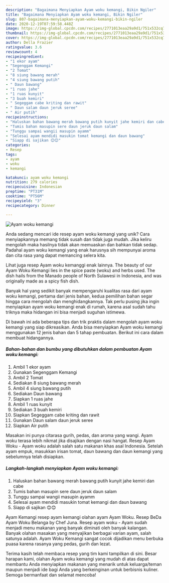 ```yaml
---
description: "Bagaimana Menyiapkan Ayam woku kemangi, Bikin Ngiler"
title: "Bagaimana Menyiapkan Ayam woku kemangi, Bikin Ngiler"
slug: 807-bagaimana-menyiapkan-ayam-woku-kemangi-bikin-ngiler
date: 2020-12-19T07:59:58.448Z
image: https://img-global.cpcdn.com/recipes/2771013eaa29a9d1/751x532cq70/ayam-woku-kemangi-foto-resep-utama.jpg
thumbnail: https://img-global.cpcdn.com/recipes/2771013eaa29a9d1/751x532cq70/ayam-woku-kemangi-foto-resep-utama.jpg
cover: https://img-global.cpcdn.com/recipes/2771013eaa29a9d1/751x532cq70/ayam-woku-kemangi-foto-resep-utama.jpg
author: Della Frazier
ratingvalue: 3.6
reviewcount: 4
recipeingredient:
- "1 ekor ayam"
- "Segenggam Kemangi"
- "2 Tomat"
- "8 siung bawang merah"
- "4 siung bawang putih"
- " Daun bawang"
- "1 ruas jahe"
- "1 ruas kunyit"
- "3 buah kemiri"
- " Segeggam cabe kriting dan rawit"
- " Daun salam daun jeruk seree"
- " Air putih"
recipeinstructions:
- "Haluskan bahan bawang merah bawang putih kunyit jahe kemiri dan cabe"
- "Tumis bahan masupin sere daun jeruk daun salam"
- "Tunggu sampai wangii masupin ayamm"
- "Selesai ayam mendidi masukin tomat kemangi dan daun bawang"
- "Siapp di sajikan 😊😊"
categories:
- Resep
tags:
- ayam
- woku
- kemangi

katakunci: ayam woku kemangi 
nutrition: 279 calories
recipecuisine: Indonesian
preptime: "PT31M"
cooktime: "PT56M"
recipeyield: "3"
recipecategory: Dinner

---
```



![Ayam woku kemangi](https://img-global.cpcdn.com/recipes/2771013eaa29a9d1/751x532cq70/ayam-woku-kemangi-foto-resep-utama.jpg)

Anda sedang mencari ide resep ayam woku kemangi yang unik? Cara menyiapkannya memang tidak susah dan tidak juga mudah. Jika keliru mengolah maka hasilnya tidak akan memuaskan dan bahkan tidak sedap. Padahal ayam woku kemangi yang enak harusnya sih mempunyai aroma dan cita rasa yang dapat memancing selera kita.

Lihat juga resep Ayam woku kemanggi enak lainnya. The beauty of our Ayam Woku Kemangi lies in the spice paste (woku) and herbs used. The dish hails from the Manado people of North Sulawesi in Indonesia, and was originally made as a spicy fish dish.

Banyak hal yang sedikit banyak mempengaruhi kualitas rasa dari ayam woku kemangi, pertama dari jenis bahan, kedua pemilihan bahan segar hingga cara mengolah dan menghidangkannya. Tak perlu pusing jika ingin menyiapkan ayam woku kemangi enak di rumah, karena asal sudah tahu triknya maka hidangan ini bisa menjadi suguhan istimewa.


Di bawah ini ada beberapa tips dan trik praktis dalam mengolah ayam woku kemangi yang siap dikreasikan. Anda bisa menyiapkan Ayam woku kemangi menggunakan 12 jenis bahan dan 5 tahap pembuatan. Berikut ini cara dalam membuat hidangannya.

<!--inarticleads1-->

##### Bahan-bahan dan bumbu yang dibutuhkan dalam pembuatan Ayam woku kemangi:

1. Ambil 1 ekor ayam
1. Gunakan Segenggam Kemangi
1. Ambil 2 Tomat
1. Sediakan 8 siung bawang merah
1. Ambil 4 siung bawang putih
1. Sediakan  Daun bawang
1. Siapkan 1 ruas jahe
1. Ambil 1 ruas kunyit
1. Sediakan 3 buah kemiri
1. Siapkan  Segeggam cabe kriting dan rawit
1. Gunakan  Daun salam daun jeruk seree
1. Siapkan  Air putih


Masakan ini punya citarasa gurih, pedas, dan aroma yang wangi. Ayam woku terasa lebih nikmat jika disajikan dengan nasi hangat. Resep Ayam Woku - Ayam woku adalah salah satu makanan khas asal Indonesia. Setelah ayam empuk, masukkan irisan tomat, daun bawang dan daun kemangi yang sebelumnya telah disiapkan. 

<!--inarticleads2-->

##### Langkah-langkah menyiapkan Ayam woku kemangi:

1. Haluskan bahan bawang merah bawang putih kunyit jahe kemiri dan cabe
1. Tumis bahan masupin sere daun jeruk daun salam
1. Tunggu sampai wangii masupin ayamm
1. Selesai ayam mendidi masukin tomat kemangi dan daun bawang
1. Siapp di sajikan 😊😊


Ayam Kemangi resep ayam kemangi olahan ayam Ayam Woku. Resep BeDa Ayam Woku Belanga by Chef Juna. Resep ayam woku - Ayam sudah menjadi menu makanan yang banyak diminati oleh banyak kalangan. Banyak olahan masakan yang menyajikan berbagai varian ayam, salah satunya adalah. Ayam Woku Kemangi sangat cocok dijadikan menu berbuka puasa karena rasanya yang pedas, gurih dan lezat. 

Terima kasih telah membaca resep yang tim kami tampilkan di sini. Besar harapan kami, olahan Ayam woku kemangi yang mudah di atas dapat membantu Anda menyiapkan makanan yang menarik untuk keluarga/teman maupun menjadi ide bagi Anda yang berkeinginan untuk berbisnis kuliner. Semoga bermanfaat dan selamat mencoba!
